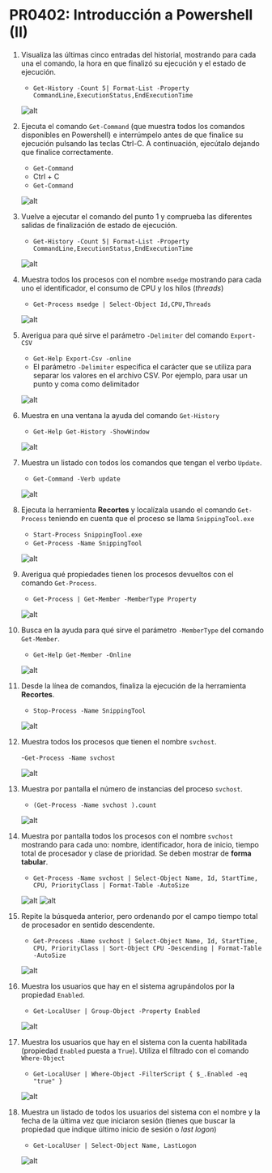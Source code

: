 # PR0402: Introducción a Powershell (II)

1. Visualiza las últimas cinco entradas del historial, mostrando para cada una el comando, la hora en que finalizó su ejecución y el estado de ejecución.
   
     - `Get-History -Count 5| Format-List -Property CommandLine,ExecutionStatus,EndExecutionTime`

      
    ![alt](./img/Ej%201.png)

2. Ejecuta el comando `Get-Command` (que muestra todos los comandos disponibles en Powershell) e interrúmpelo antes de que finalice su ejecución pulsando las teclas Ctrl-C. A continuación, ejecútalo dejando que finalice correctamente.

    - `Get-Command`
    - Ctrl + C
    - `Get-Command`

    ![alt](./img/Ej%202.png)

3. Vuelve a ejecutar el comando del punto 1 y comprueba las diferentes salidas de finalización de estado de ejecución.

    - `Get-History -Count 5| Format-List -Property CommandLine,ExecutionStatus,EndExecutionTime`

    ![alt](./img/EJ%203.png)


4. Muestra todos los procesos con el nombre `msedge` mostrando para cada uno el identificador, el consumo de CPU y los hilos (*threads*)

    - `Get-Process msedge | Select-Object Id,CPU,Threads`

    ![alt](./img/EJ%204.png)

5. Averigua para qué sirve el parámetro `-Delimiter` del comando `Export-CSV`

    - `Get-Help Export-Csv -online`
    - El parámetro `-Delimiter` especifica el carácter que se utiliza para separar los valores en el archivo CSV. Por ejemplo, para usar un punto y coma como delimitador
  
    ![alt](./img/Ej%205.png)

6. Muestra en una ventana la ayuda del comando `Get-History`

    - `Get-Help Get-History -ShowWindow`

    ![alt](./img/Ej%206.png)

7. Muestra un listado con todos los comandos que tengan el verbo `Update`.

    - `Get-Command -Verb update`

    ![alt](./img/Ej%207.png)


8. Ejecuta la herramienta **Recortes** y localízala usando el comando `Get-Process` teniendo en cuenta que el proceso se llama `SnippingTool.exe` 

    - `Start-Process SnippingTool.exe`
    - `Get-Process -Name SnippingTool`

    ![alt](./img/Ej%208.png)

9.  Averigua qué propiedades tienen los procesos devueltos con el comando `Get-Process`.

    - `Get-Process | Get-Member -MemberType Property`

    ![alt](./img/Ej%209.png)

10. Busca en la ayuda para qué sirve el parámetro `-MemberType` del comando `Get-Member`.

    - `Get-Help Get-Member -Online`

    ![alt](./img/Ej%2010.png)

11. Desde la línea de comandos, finaliza la ejecución de la herramienta **Recortes**.

    - `Stop-Process -Name SnippingTool`

    ![alt](./img/Ej%2011.png)

12. Muestra todos los procesos que tienen el nombre `svchost`.

    -`Get-Process -Name svchost`

    ![alt](./img/Ej%2012.png)

13. Muestra por pantalla el número de instancias del proceso `svchost`.

    - `(Get-Process -Name svchost ).count`
    
    ![alt](./img/Ej%2013.png)

14. Muestra por pantalla todos los procesos con el nombre `svchost` mostrando para cada uno: nombre, identificador, hora de inicio, tiempo total de procesador y clase de prioridad. Se deben mostrar de **forma tabular**.

    - `Get-Process -Name svchost | Select-Object Name, Id, StartTime, CPU, PriorityClass | Format-Table -AutoSize `
  
    ![alt](./img/Ej%2014%20(1).png)
    ![alt](./img/Ej%2014.png)

15. Repite la búsqueda anterior, pero ordenando por el campo tiempo total de procesador en sentido descendente.
    
    - `Get-Process -Name svchost | Select-Object Name, Id, StartTime, CPU, PriorityClass | Sort-Object CPU -Descending | Format-Table -AutoSize`
    
    ![alt](./img/Ej%2015.png)

16. Muestra los usuarios que hay en el sistema agrupándolos por la propiedad `Enabled`.
    
    - `Get-LocalUser | Group-Object -Property Enabled`
  
    ![alt](./img/Ej%2016.png)

17. Muestra los usuarios que hay en el sistema con la cuenta habilitada (propiedad `Enabled` puesta a `True`). Utiliza el filtrado con el comando `Where-Object`

    - `Get-LocalUser | Where-Object -FilterScript { $_.Enabled -eq "true" }`
  
    ![alt](./img/Ej%2017.png)

18. Muestra un listado de todos los usuarios del sistema con el nombre y la fecha de la última vez que iniciaron sesión (tienes que buscar la propiedad que indique último inicio de sesión o *last logon*)
    
    - `Get-LocalUser | Select-Object Name, LastLogon`

    ![alt](./img/Ej%2018.png)

